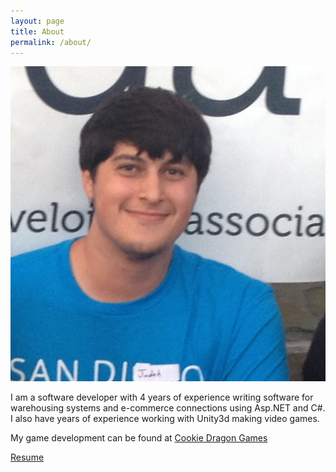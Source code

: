 ```yaml
---
layout: page
title: About
permalink: /about/
---
```


![Image](/assets/img/mecut.jpg)

I am a software developer with 4 years of experience writing software for warehousing systems and e-commerce connections using Asp.NET and C#.
I also have years of experience working with Unity3d making video games.

My game development can be found at [Cookie Dragon Games](http://www.cookiedragon.games)

[Resume](https://drive.google.com/file/d/1qcwwo9vz6zSlf9XxqlNIIRUKQMKtlxKs/view?usp=sharing)
